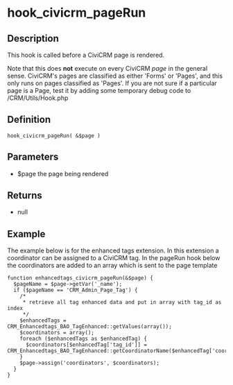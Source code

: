 # hook_civicrm_pageRun

## Description

This hook is called before a CiviCRM page is rendered.

Note that this does **not** execute on every CiviCRM *page* in the
general sense. CiviCRM's pages are classified as either 'Forms' or
'Pages', and this only runs on pages classified as 'Pages'. If you are
not sure if a particular page is a Page, test it by adding some
temporary debug code to /CRM/Utils/Hook.php

## Definition

    hook_civicrm_pageRun( &$page )

## Parameters

-   $page the page being rendered

## Returns

-   null

## Example

The example below is for the enhanced tags extension. In this extension
a coordinator can be assigned to a CiviCRM tag. In the pageRun hook
below the coordinators are added to an array which is sent to the page
template

    function enhancedtags_civicrm_pageRun(&$page) {
      $pageName = $page->getVar('_name');
      if ($pageName == 'CRM_Admin_Page_Tag') {
        /*
         * retrieve all tag enhanced data and put in array with tag_id as index
         */
        $enhancedTags = CRM_Enhancedtags_BAO_TagEnhanced::getValues(array());
        $coordinators = array();
        foreach ($enhancedTags as $enhancedTag) {
          $coordinators[$enhancedTag['tag_id']] = CRM_Enhancedtags_BAO_TagEnhanced::getCoordinatorName($enhancedTag['coordinator_id']);
        }
        $page->assign('coordinators', $coordinators);
      }
    }